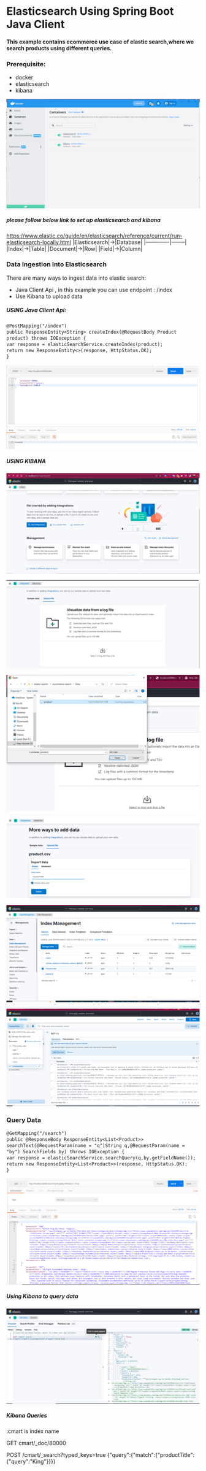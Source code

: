 # Elasticsearch Using Spring Boot Java Client

#### This example contains ecommerce use case of elastic search,where we search products using different queries. 

### Prerequisite:
- docker
- elasticsearch
- kibana

![img_8.png](img_8.png)

##### please follow below link to set up elasticsearch and kibana
https://www.elastic.co/guide/en/elasticsearch/reference/current/run-elasticsearch-locally.html
|Elasticsearch|->|Database| |————-|——–| |Index|->|Table| |Document|->|Row| |Field|->|Column|


### Data Ingestion Into Elasticsearch

There are many ways to ingest data into elastic search:

- Java Client Api , in this example you can use endpoint : /index
- Use Kibana to upload data 


##### USING Java Client Api:

    @PostMapping("/index")
    public ResponseEntity<String> createIndex(@RequestBody Product product) throws IOException {
    var response = elasticSearchService.createIndex(product);
    return new ResponseEntity<>(response, HttpStatus.OK);
    }


![img.png](img.png)


##### USING KIBANA 

![img_1.png](img_1.png)

![img_2.png](img_2.png)

![img_3.png](img_3.png)

![img_4.png](img_4.png)

![img_5.png](img_5.png)

![img_6.png](img_6.png)



### Query Data

    @GetMapping("/search")
    public @ResponseBody ResponseEntity<List<Product>> searchText(@RequestParam(name = "q")String q,@RequestParam(name = "by") SearchFields by) throws IOException {
    var response = elasticSearchService.searchQuery(q,by.getFieldName());
    return new ResponseEntity<List<Product>>(response, HttpStatus.OK);
    }

![img_7.png](img_7.png)

##### Using Kibana to query data

![img_9.png](img_9.png)

##### Kibana Queries
:cmart is index name

GET cmart/_doc/80000

POST /cmart/_search?typed_keys=true {"query":{"match":{"productTitle":{"query":"King"}}}}
